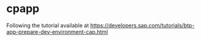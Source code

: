 # cpapp

Following the tutorial available at
https://developers.sap.com/tutorials/btp-app-prepare-dev-environment-cap.html
